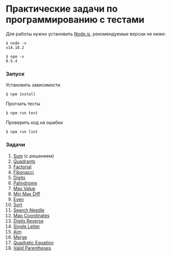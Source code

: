 # Практические задачи по программированию c тестами

Для работы нужно установить [Node.js](https://nodejs.org/), рекомендуемые версии не ниже:
```
$ node -v
v14.18.2

$ npm -v
8.5.4
```

### Запуск

Установить зависимости
```
$ npm install
```

Прогнать тесты
```
$ npm run test
```

Проверить код на ошибки
```
$ npm run lint
```

### Задачи

1. [Sum](src/sum/index.md) (с решением)
1. [Quadrants](src/quadrants/index.md)
1. [Factorial](src/factorial/index.md)
1. [Fibonacci](src/fibonacci/index.md)
1. [Digits](src/digits/index.md)
1. [Palindrome](src/palindrome/index.md)
1. [Max Value](src/max-value/index.md)
1. [Min Max Diff](src/min-max-diff/index.md)
1. [Even](src/even/index.md)
1. [Sort](src/sort/index.md)
1. [Search Needle](src/search-needle/index.md)
1. [Map Coordinates](src/map-coordinates/index.md)
1. [Digits Reverse](src/digits-reverse/index.md)
1. [Single Letter](src/single-letter/index.md)
1. [Aim](src/aim/index.md)
1. [Merge](src/merge/index.md)
1. [Quadratic Equation](src/quadratic-equation/index.md)
1. [Valid Parentheses](src/valid-parentheses/index.md)
